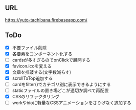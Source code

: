 ## URL

https://yuto-tachibana.firebaseapp.com/

## ToDo
- [x] 不要ファイル削除
- [x] 各要素をコンポーネント化する
- [ ] cardsが多すぎるのでonClickで展開する
- [x] favicon.icoを変える
- [x] 文章を推敲する(文字数減らす)
- [x] scrollToTop追加する
- [ ] cardをfilter()でカテゴリ別に表示できるようにする
- [ ] staticファイルの置き場どこが適切か調べて再配置
- [x] CSSのリファクタリング
- [ ] workやbioに軽量なCSSアニメーションをさりげなく追加する